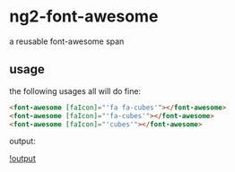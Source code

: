 # ng2-font-awesome

a reusable font-awesome span

## usage

the following usages all will do fine:

```html
<font-awesome [faIcon]="'fa fa-cubes'"></font-awesome>
<font-awesome [faIcon]="'fa-cubes'"></font-awesome>
<font-awesome [faIcon]="'cubes'"></font-awesome>
```

output:

[!output](https://github.com/gforceg/ng2-font-awesome/screen-shot.png "output")

